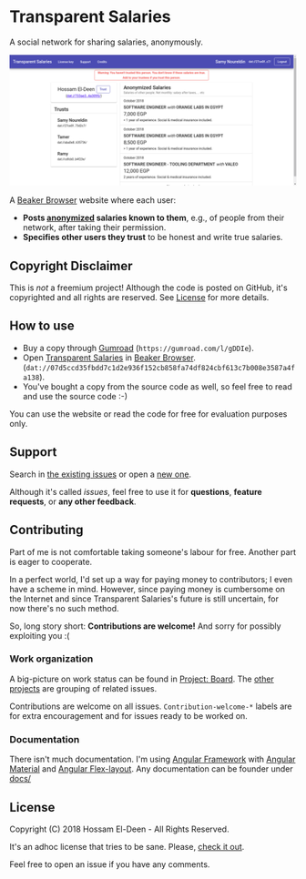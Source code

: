 # Transparent Salaries

A social network for sharing salaries, anonymously.

![Screenshot of a (perhaps-dummy) Transparent-Salaries profile](./screenshot.png)

A [Beaker Browser](https://beakerbrowser.com/) website where each user:

- **Posts <u>anonymized</u> salaries known to them**, e.g., of people from their network, after taking their permission.
- **Specifies other users they trust** to be honest and write true salaries.

## Copyright Disclaimer

This is _not_ a freemium project! Although the code is posted on GitHub, it's copyrighted and all rights are reserved. See [License](#License) for more details.

## How to use

- Buy a copy through [Gumroad](https://gumroad.com/l/gDDIe) (`https://gumroad.com/l/gDDIe`).
- Open [Transparent Salaries](dat://07d5ccd35fbdd7c1d2e936f152cb858fa74df824cbf613c7b008e3587a4fa138) in [Beaker Browser](https://beakerbrowser.com/). (`dat://07d5ccd35fbdd7c1d2e936f152cb858fa74df824cbf613c7b008e3587a4fa138`).
- You've bought a copy from the source code as well, so feel free to read and use the source code :-)

You can use the website or read the code for free for evaluation purposes only.

## Support

Search in [the existing issues](https://github.com/hossameldeen/transparent-salaries/issues?utf8=%E2%9C%93&q=) or open a [new one](https://github.com/hossameldeen/transparent-salaries/issues/new).

Although it's called _issues_, feel free to use it for **questions**, **feature requests**, or **any other feedback**.

## Contributing

Part of me is not comfortable taking someone's labour for free. Another part is eager to cooperate.

In a perfect world, I'd set up a way for paying money to contributors; I even have a scheme in mind. However, since paying money is cumbersome on the Internet and since Transparent Salaries's future is still uncertain, for now there's no such method.

So, long story short: **Contributions are welcome!** And sorry for possibly exploiting you :(

### Work organization

A big-picture on work status can be found in [Project: Board](https://github.com/hossameldeen/transparent-salaries/projects/2). The [other projects](https://github.com/hossameldeen/transparent-salaries/projects) are grouping of related issues.

Contributions are welcome on all issues. `Contribution-welcome-*` labels are for extra encouragement and for issues ready to be worked on.

### Documentation

There isn't much documentation. I'm using [Angular Framework](https://angular.io/) with [Angular Material](https://material.angular.io) and [Angular Flex-layout](https://github.com/angular/flex-layout/wiki/Declarative-API-Overview). Any documentation can be founder under [docs/](./docs/)

## License

Copyright (C) 2018 Hossam El-Deen - All Rights Reserved.

It's an adhoc license that tries to be sane. Please, [check it out](./LICENSE).

Feel free to open an issue if you have any comments.
